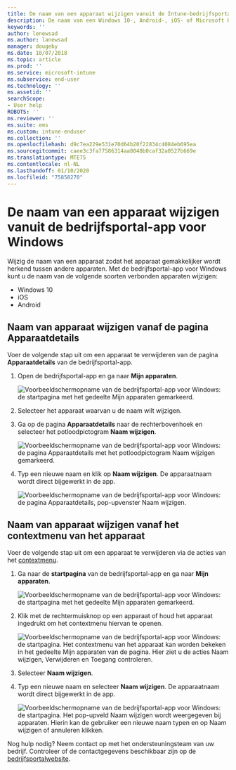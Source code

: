 ```yaml
---
title: De naam van een apparaat wijzigen vanuit de Intune-bedrijfsportal-app voor Windows
description: De naam van een Windows 10-, Android-, iOS- of Microsoft HoloLens-apparaat bewerken of wijzigen in de Intune-bedrijfsportal-app voor Windows
keywords: ''
author: lenewsad
ms.author: lanewsad
manager: dougeby
ms.date: 10/07/2018
ms.topic: article
ms.prod: ''
ms.service: microsoft-intune
ms.subservice: end-user
ms.technology: ''
ms.assetid: ''
searchScope:
- User help
ROBOTS: ''
ms.reviewer: ''
ms.suite: ems
ms.custom: intune-enduser
ms.collection: ''
ms.openlocfilehash: d9c7ea229e531e70d64b20f22834c4084eb695ea
ms.sourcegitcommit: caee3c3fa77586314aa8040b0caf32a0527b669e
ms.translationtype: MTE75
ms.contentlocale: nl-NL
ms.lasthandoff: 01/10/2020
ms.locfileid: "75858270"
---
```

# <a name="rename-device-from-the-company-portal-app-for-windows"></a>De naam van een apparaat wijzigen vanuit de bedrijfsportal-app voor Windows
Wijzig de naam van een apparaat zodat het apparaat gemakkelijker wordt herkend tussen andere apparaten. Met de bedrijfsportal-app voor Windows kunt u de naam van de volgende soorten verbonden apparaten wijzigen:  
* Windows 10
* iOS
* Android  

## <a name="rename-device-from-device-details-page"></a>Naam van apparaat wijzigen vanaf de pagina **Apparaatdetails**  
Voer de volgende stap uit om een apparaat te verwijderen van de pagina **Apparaatdetails** van de bedrijfsportal-app. 

1. Open de bedrijfsportal-app en ga naar **Mijn apparaten**.  

    ![Voorbeeldschermopname van de bedrijfsportal-app voor Windows: de startpagina met het gedeelte Mijn apparaten gemarkeerd.](./media/1809_CheckAccess_Context_Select_Device.png)  
2. Selecteer het apparaat waarvan u de naam wilt wijzigen.
3. Ga op de pagina **Apparaatdetails** naar de rechterbovenhoek en selecteer het potloodpictogram **Naam wijzigen**.  

     ![Voorbeeldschermopname van de bedrijfsportal-app voor Windows: de pagina Apparaatdetails met het potloodpictogram Naam wijzigen gemarkeerd.](./media/1809_Rename_CPapp_Windows_icon.png) 
4. Typ een nieuwe naam en klik op **Naam wijzigen**. De apparaatnaam wordt direct bijgewerkt in de app.  

     ![Voorbeeldschermopname van de bedrijfsportal-app voor Windows: de pagina Apparaatdetails, pop-upvenster Naam wijzigen.](./media/1808_RenameApp_Popup.png)  

## <a name="rename-device-from-device-context-menu"></a>Naam van apparaat wijzigen vanaf het contextmenu van het apparaat  
Voer de volgende stap uit om een apparaat te verwijderen via de acties van het [contextmenu](https://docs.microsoft.com//windows/uwp/design/controls-and-patterns/menus).  

1. Ga naar de **startpagina** van de bedrijfsportal-app en ga naar **Mijn apparaten**.

    ![Voorbeeldschermopname van de bedrijfsportal-app voor Windows: de startpagina met het gedeelte Mijn apparaten gemarkeerd.](./media/1809_CheckAccess_Context_Select_Device.png)  
2. Klik met de rechtermuisknop op een apparaat of houd het apparaat ingedrukt om het contextmenu hiervan te openen.  

    ![Voorbeeldschermopname van de bedrijfsportal-app voor Windows: de startpagina. Het contextmenu van het apparaat kan worden bekeken in het gedeelte **Mijn apparaten** van de pagina. Hier ziet u de acties Naam wijzigen, Verwijderen en Toegang controleren.](./media/1809_DeviceContextMenu_Windows_CP.png)    
3. Selecteer **Naam wijzigen**.  
4. Typ een nieuwe naam en selecteer **Naam wijzigen**. De apparaatnaam wordt direct bijgewerkt in de app.  

     ![Voorbeeldschermopname van de bedrijfsportal-app voor Windows: de startpagina. Het pop-upveld Naam wijzigen wordt weergegeven bij apparaten. Hierin kan de gebruiker een nieuwe naam typen en op Naam wijzigen of annuleren klikken.](./media/1808_RenameApp_Popup.png)  

Nog hulp nodig? Neem contact op met het ondersteuningsteam van uw bedrijf. Controleer of de contactgegevens beschikbaar zijn op de [bedrijfsportalwebsite](https://go.microsoft.com/fwlink/?linkid=2010980).

